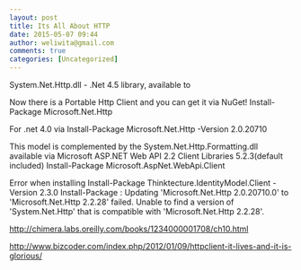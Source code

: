 ```yaml
---
layout: post
title: Its All About HTTP
date: 2015-05-07 09:44
author: weliwita@gmail.com
comments: true
categories: [Uncategorized]
---
```

System.Net.Http.dll - .Net 4.5 library, available to 

 
Now there is a Portable Http Client and you can get it via NuGet!
Install-Package Microsoft.Net.Http 

For .net 4.0 via
Install-Package Microsoft.Net.Http -Version 2.0.20710

This model is complemented by the System.Net.Http.Formatting.dll 
available via Microsoft ASP.NET Web API 2.2 Client Libraries 5.2.3(default included)
Install-Package Microsoft.AspNet.WebApi.Client

Error when installing Install-Package Thinktecture.IdentityModel.Client -Version 2.3.0
Install-Package : Updating 'Microsoft.Net.Http 2.0.20710.0' to 'Microsoft.Net.Http 2.2.28' failed. 
Unable to find a version of 'System.Net.Http' that is compatible with 'Microsoft.Net.Http 2.2.28'.






http://chimera.labs.oreilly.com/books/1234000001708/ch10.html

http://www.bizcoder.com/index.php/2012/01/09/httpclient-it-lives-and-it-is-glorious/
